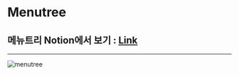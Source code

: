 # Menutree
## 메뉴트리 Notion에서 보기 : [Link](https://gusty-snowflake-455.notion.site/32b5175c574a4f6ea82f839869c4830a)
---
![menutree](https://user-images.githubusercontent.com/76838814/230249052-9090cc01-85f6-4016-9c59-4adcfae40240.png)